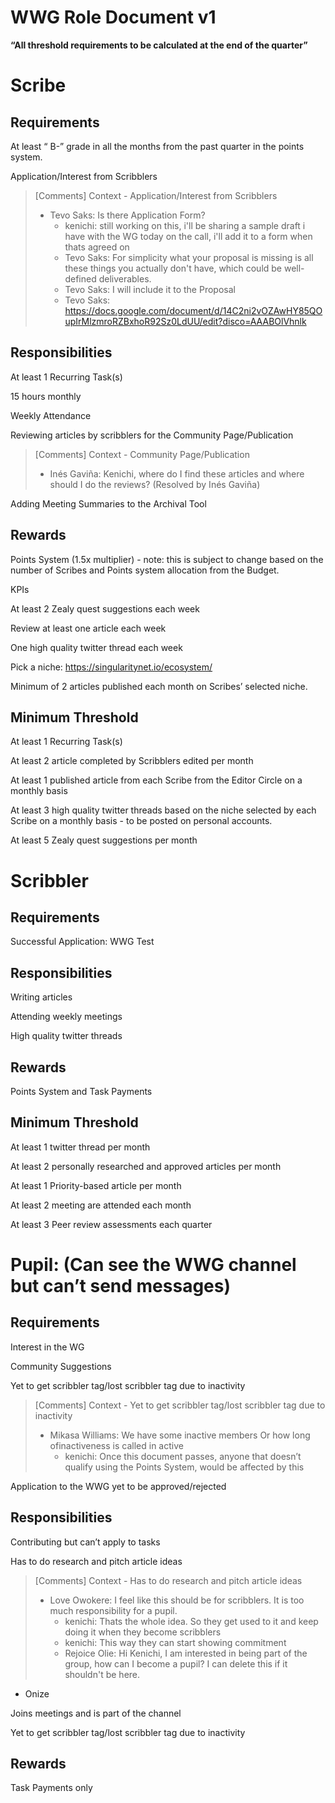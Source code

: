 # WWG Role Document v1

**“All threshold requirements to be calculated at the end of the quarter”**

# Scribe

## Requirements

At least “ B-” grade in all the months from the past quarter in the points system.

Application/Interest from Scribblers  

> [Comments]
> Context - Application/Interest from Scribblers
> * Tevo Saks: Is there Application Form?
>   - kenichi: still working on this, i'll be sharing a sample draft i have with the WG today on the call, i'll add it to a form when thats agreed on
>   - Tevo Saks: For simplicity what your proposal is missing is all these things you actually don't have, which could be well-defined deliverables.
>   - Tevo Saks: I will include it to the Proposal
>   - Tevo Saks: https://docs.google.com/document/d/14C2ni2vOZAwHY85QOupIrMlzmroRZBxhoR92Sz0LdUU/edit?disco=AAABOlVhnlk
>

## Responsibilities

At least 1 Recurring Task(s)

15 hours monthly

Weekly Attendance

Reviewing articles by scribblers for the Community Page/Publication 

> [Comments]
> Context - Community Page/Publication
> * Inés Gaviña: Kenichi, where do I find these articles and where should I do the reviews? (Resolved by Inés Gaviña)
>

Adding Meeting Summaries to the Archival Tool

## Rewards

Points System (1.5x multiplier) - note: this is subject to change based on the number of Scribes and Points system allocation from the Budget.



KPIs

At least 2 Zealy quest suggestions each week

Review at least one article each week

One high quality twitter thread each week

Pick a niche: https://singularitynet.io/ecosystem/

Minimum of 2 articles published each month on Scribes’ selected niche.

## Minimum Threshold

At least 1 Recurring Task(s)

At least 2 article completed by Scribblers edited per month

At least 1 published article from each Scribe from the Editor Circle on a monthly basis

At least 3 high quality twitter threads based on the niche selected by each Scribe on a monthly basis - to be posted on personal accounts.

At least 5 Zealy quest suggestions per month



# Scribbler

## Requirements

Successful Application: WWG Test

## Responsibilities

Writing articles

Attending weekly meetings

High quality twitter threads

## Rewards

Points System and Task Payments

## Minimum Threshold

At least 1 twitter thread per month

At least 2 personally researched and approved articles per month

At least 1 Priority-based article per month

At least 2 meeting are attended each month

At least 3 Peer review assessments each quarter

# Pupil: (Can see the WWG channel but can’t send messages)

## Requirements

Interest in the WG

Community Suggestions

Yet to get scribbler tag/lost scribbler tag due to inactivity 

> [Comments]
> Context - Yet to get scribbler tag/lost scribbler tag due to inactivity
> * Mikasa Williams: We have some inactive members
Or how long ofinactiveness is called in active
>   - kenichi: Once this document passes, anyone that doesn’t qualify using the Points System, would be affected by this
>

Application to the WWG yet to be approved/rejected

## Responsibilities

Contributing but can’t apply to tasks

Has to do research and pitch article ideas 

> [Comments]
> Context - Has to do research and pitch article ideas
> * Love Owokere: I feel like this should be for scribblers. It is too much responsibility for a pupil.
>   - kenichi: Thats the whole idea. So they get used to it and keep doing it when they become scribblers
>   - kenichi: This way they can start showing commitment
>   - Rejoice Olie: Hi Kenichi, I am interested in being part of the group, how can I become a pupil? I can delete this if it shouldn't be here. 

- Onize
>

Joins meetings and is part of the channel

Yet to get scribbler tag/lost scribbler tag due to inactivity

## Rewards

Task Payments only



